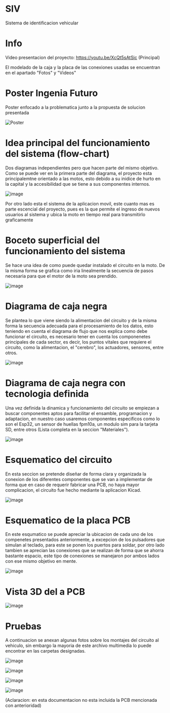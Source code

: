 # SIV

Sistema de identificacion vehicular

# Info

Video presentacion del proyecto: https://youtu.be/XcQt5sAtSic (Principal)

El modelado de la caja y la placa de las conexiones usadas se encuentran en el apartado "Fotos" y "Videos"

# Poster Ingenia Futuro

Poster enfocado a la problematica junto a la propuesta de solucion presentada

![Poster](https://github.com/Goomehh/SIV/assets/133666827/ec5315f4-2898-4402-9702-ef28de077d79)

# Idea principal del funcionamiento del sistema (flow-chart)

Dos diagramas independientes pero que hacen parte del mismo objetivo.
Como se puede ver en la primera parte del diagrama, el proyecto esta principalemtne orientado a las motos, esto debido a su inidice de hurto en la capital y la accesibilidad que se tiene a sus componentes internos.

![image](https://github.com/Goomehh/SIV/assets/133666827/40a292cd-8201-4537-b9b8-ec569c7c0965)

Por otro lado esta el sistema de la aplicacion movil, este cuanto mas es parte escencial del proyecto, pues es la que permite el ingreso de nuevos usuarios al sistema y ubica la moto en tiempo real para transmitirlo graficamente

# Boceto superficial del funcionamiento del sistema

Se hace una idea de como puede quedar instalado el circuito en la moto.
De la misma forma se grafica como iria linealmente la secuencia de pasos necesaria para que el motor de la moto sea prendido.

![image](https://github.com/Goomehh/SIV/assets/133666827/bb95a9e8-ac62-417c-8e5b-23b1a3ffeda5)

# Diagrama de caja negra

Se plantea lo que viene siendo la alimentacion del circuito y de la misma forma la secuencia adecuada para el procesamiento de los datos, esto teniendo en cuenta el diagrama de flujo que nos explica como debe funcionar el circuito, es necesario tener en cuenta los componenetes principales de cada sector, es decir, los puntos vitales que requiere el circuito, como la alimentacion, el "cerebro", los actuadores, sensores, entre otros.

![image](https://github.com/Goomehh/SIV/assets/133666827/4f9223af-d3ee-42a9-8b0c-bbfc7adafeba)

# Diagrama de caja negra con tecnologia definida

Una vez definida la dinamica y funcionamiento del circuito se empiezan a buscar componentes aptos para facilitar el ensamble, programacion y adaptacion, en nuestro caso usaremos componentes especificos como lo son el Esp32, un sensor de huellas fpm10a, un modulo sim para la tarjeta SD, entre otros (Lista completa en la seccion "Materiales").

![image](https://github.com/Goomehh/SIV/assets/133666827/2f8c2ea7-a974-48cc-8fa4-8a95fc53769e)

# Esquematico del circuito 

En esta seccion se pretende diseñar de forma clara y organizada la conexion de los diferentes componentes que se van a implementar de forma que en caso de requerir fabricar una PCB, no haya mayor complicacion, el circuito fue hecho mediante la aplicacion Kicad.

![image](https://github.com/Goomehh/SIV/assets/133666827/52da2a77-c38f-4f12-aae1-b41fa6d9ed6a)

# Esquematico de la placa PCB

En este esqumatico se puede apreciar la ubicacion de cada uno de los compenetes presentados anteriormente, a excepcion de los pulsadores que simulan al teclado, para este se ponen los puertos para soldar, por otro lado tambien se aprecian las conexiones que se realizan de forma que se ahorra bastante espacio, este tipo de conexiones se manejaron por ambos lados con ese mismo objetivo en mente.

![image](https://github.com/Goomehh/SIV/assets/133666827/1a84122d-c368-4c1f-addb-f30294e7e384)

# Vista 3D del a PCB

![image](https://github.com/Goomehh/SIV/assets/133666827/9f9d901e-151e-42fe-8aa8-322061450e03)


# Pruebas

A continuacion se anexan algunas fotos sobre los montajes del circuito al vehiculo, sin embargo la mayoria de este archivo multimedia lo puede encontrar en las carpetas designadas.

![image](https://github.com/Goomehh/SIV/assets/133666827/bfd6745d-a2c4-4aa6-9993-9beb741e0051)

![image](https://github.com/Goomehh/SIV/assets/133666827/b74f8399-f396-4af8-b72d-c09fa02bc266)

![image](https://github.com/Goomehh/SIV/assets/133666827/d765011c-92d1-490c-8db9-6f84c3a346ea)

![image](https://github.com/Goomehh/SIV/assets/133666827/3cdabd3a-631e-4f36-baab-9c583e95f7ce)

(Aclaracion: en esta documentacion no esta incluida la PCB mencionada con anterioridad)


